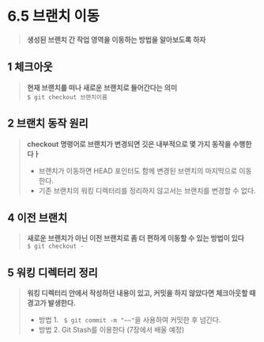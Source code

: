 6.5 브랜치 이동
===============

> __생성된 브랜치 간 작업 영역을 이동하는 방법을 알아보도록 하자__

1 체크아웃
-----------------
> __현재 브랜치를 떠나 새로운 브랜치로 들어간다는 의미__ <br>
> ` $ git checkout 브랜치이름 `


__2 브랜치 동작 원리__
-----------------
> __checkout 명령어로 브랜치가 변경되면 깃은 내부적으로 몇 가지 동작을 수행한다ㅏ__
>- 브랜치가 이동하면 HEAD 포인터도 함께 변경된 브랜치의 마지막으로 이동한다.<br>
>- 기존 브랜치의 워킹 디렉터리를 정리하지 않고서는 브랜치를 변경할 수 없다.


__4 이전 브랜치__
-----------------
> __새로운 브랜치가 아닌 이전 브랜치로 좀 더 편하게 이동할 수 있는 방법이 있다__<br>
> ` $ git checkout - `


__5 워킹 디렉터리 정리__
-----------------
> __워킹 디렉터리 안에서 작성하던 내용이 있고, 커밋을 하지 않았다면 체크아웃할 때 경고가 발생한다.__
>- 방법 1. `  $ git commit -m "~~" `을 사용하여 커밋한 후 넘긴다.<br>
>- 방법 2. Git Stash를 이용한다 (7장에서 배울 예정)


